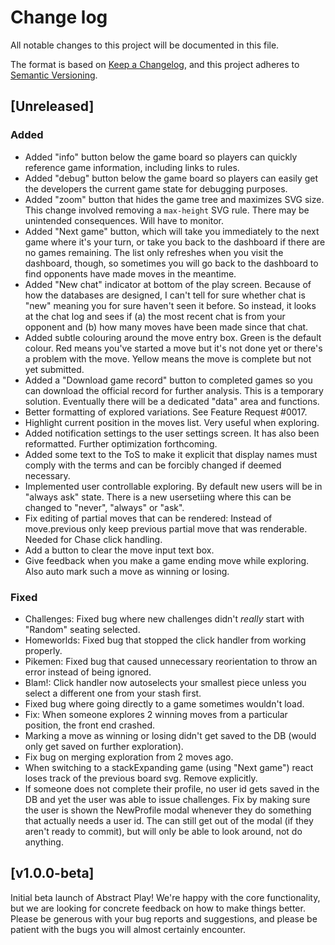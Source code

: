 # Change log

All notable changes to this project will be documented in this file.

The format is based on [Keep a Changelog](https://keepachangelog.com/en/1.1.0/),
and this project adheres to [Semantic Versioning](https://semver.org/spec/v2.0.0.html).

## [Unreleased]

### Added

* Added "info" button below the game board so players can quickly reference game information, including links to rules.
* Added "debug" button below the game board so players can easily get the developers the current game state for debugging purposes.
* Added "zoom" button that hides the game tree and maximizes SVG size. This change involved removing a `max-height` SVG rule. There may be unintended consequences. Will have to monitor.
* Added "Next game" button, which will take you immediately to the next game where it's your turn, or take you back to the dashboard if there are no games remaining. The list only refreshes when you visit the dashboard, though, so sometimes you will go back to the dashboard to find opponents have made moves in the meantime.
* Added "New chat" indicator at bottom of the play screen. Because of how the databases are designed, I can't tell for sure whether chat is "new" meaning you for sure haven't seen it before. So instead, it looks at the chat log and sees if (a) the most recent chat is from your opponent and (b) how many moves have been made since that chat.
* Added subtle colouring around the move entry box. Green is the default colour. Red means you've started a move but it's not done yet or there's a problem with the move. Yellow means the move is complete but not yet submitted.
* Added a "Download game record" button to completed games so you can download the official record for further analysis. This is a temporary solution. Eventually there will be a dedicated "data" area and functions.
* Better formatting of explored variations. See Feature Request #0017.
* Highlight current position in the moves list. Very useful when exploring.
* Added notification settings to the user settings screen. It has also been reformatted. Further optimization forthcoming.
* Added some text to the ToS to make it explicit that display names must comply with the terms and can be forcibly changed if deemed necessary.
* Implemented user controllable exploring. By default new users will be in "always ask" state. There is a new usersetiing where this can be changed to "never", "always" or "ask".
* Fix editing of partial moves that can be rendered: Instead of move.previous only keep previous partial move that was renderable. Needed for Chase click handling.
* Add a button to clear the move input text box.
* Give feedback when you make a game ending move while exploring. Also auto mark such a move as winning or losing.

### Fixed

* Challenges: Fixed bug where new challenges didn't *really* start with "Random" seating selected.
* Homeworlds: Fixed bug that stopped the click handler from working properly.
* Pikemen: Fixed bug that caused unnecessary reorientation to throw an error instead of being ignored.
* Blam!: Click handler now autoselects your smallest piece unless you select a different one from your stash first.
* Fixed bug where going directly to a game sometimes wouldn't load.
* Fix: When someone explores 2 winning moves from a particular position, the front end crashed.
* Marking a move as winning or losing didn't get saved to the DB (would only get saved on further exploration).
* Fix bug on merging exploration from 2 moves ago.
* When switching to a stackExpanding game (using "Next game") react loses track of the previous board svg. Remove explicitly.
* If someone does not complete their profile, no user id gets saved in the DB and yet the user was able to issue challenges. Fix by making sure the user is shown the NewProfile modal whenever they do something that actually needs a user id. The can still get out of the modal (if they aren't ready to commit), but will only be able to look around, not do anything.

## [v1.0.0-beta]

Initial beta launch of Abstract Play! We're happy with the core functionality, but we are looking for concrete feedback on how to make things better. Please be generous with your bug reports and suggestions, and please be patient with the bugs you will almost certainly encounter.
